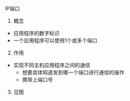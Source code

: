 IP端口
1. 概念
- 应用程序的数字标识
- 一个应用程序可以使用1个或多个端口

2. 作用
- 实现不同主机应用程序之间的通信
    - 想要具体知道发到哪一个端口进行通信的操作
    - 携带上端口号
3. 见图
